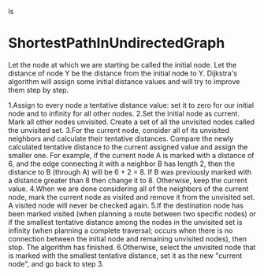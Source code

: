ls
# ShortestPathInUndirectedGraph

Let the node at which we are starting be called the initial node. Let the distance of node Y be the distance from the initial node to Y. Dijkstra's algorithm will assign some initial distance values and will try to improve them step by step.

1.Assign to every node a tentative distance value: set it to zero for our initial node and to infinity for all other nodes.
2.Set the initial node as current. Mark all other nodes unvisited. Create a set of all the unvisited nodes called the unvisited set.
3.For the current node, consider all of its unvisited neighbors and calculate their tentative distances. Compare the newly calculated tentative distance to the current assigned value and assign the smaller one. For example, if the current node A is marked with a distance of 6, and the edge connecting it with a neighbor B has length 2, then the distance to B (through A) will be 6 + 2 = 8. If B was previously marked with a distance greater than 8 then change it to 8. Otherwise, keep the current value.
4.When we are done considering all of the neighbors of the current node, mark the current node as visited and remove it from the unvisited set. A visited node will never be checked again.
5.If the destination node has been marked visited (when planning a route between two specific nodes) or if the smallest tentative distance among the nodes in the unvisited set is infinity (when planning a complete traversal; occurs when there is no connection between the initial node and remaining unvisited nodes), then stop. The algorithm has finished.
6.Otherwise, select the unvisited node that is marked with the smallest tentative distance, set it as the new "current node", and go back to step 3.

